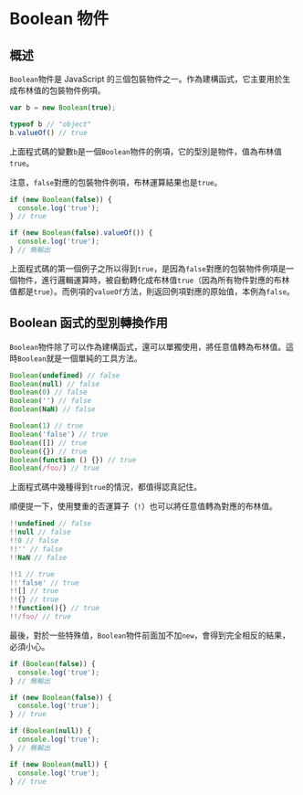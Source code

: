 # Boolean 物件

## 概述

`Boolean`物件是 JavaScript 的三個包裝物件之一。作為建構函式，它主要用於生成布林值的包裝物件例項。

```javascript
var b = new Boolean(true);

typeof b // "object"
b.valueOf() // true
```

上面程式碼的變數`b`是一個`Boolean`物件的例項，它的型別是物件，值為布林值`true`。

注意，`false`對應的包裝物件例項，布林運算結果也是`true`。

```javascript
if (new Boolean(false)) {
  console.log('true');
} // true

if (new Boolean(false).valueOf()) {
  console.log('true');
} // 無輸出
```

上面程式碼的第一個例子之所以得到`true`，是因為`false`對應的包裝物件例項是一個物件，進行邏輯運算時，被自動轉化成布林值`true`（因為所有物件對應的布林值都是`true`）。而例項的`valueOf`方法，則返回例項對應的原始值，本例為`false`。

## Boolean 函式的型別轉換作用

`Boolean`物件除了可以作為建構函式，還可以單獨使用，將任意值轉為布林值。這時`Boolean`就是一個單純的工具方法。

```javascript
Boolean(undefined) // false
Boolean(null) // false
Boolean(0) // false
Boolean('') // false
Boolean(NaN) // false

Boolean(1) // true
Boolean('false') // true
Boolean([]) // true
Boolean({}) // true
Boolean(function () {}) // true
Boolean(/foo/) // true
```

上面程式碼中幾種得到`true`的情況，都值得認真記住。

順便提一下，使用雙重的否運算子（`!`）也可以將任意值轉為對應的布林值。

```javascript
!!undefined // false
!!null // false
!!0 // false
!!'' // false
!!NaN // false

!!1 // true
!!'false' // true
!![] // true
!!{} // true
!!function(){} // true
!!/foo/ // true
```

最後，對於一些特殊值，`Boolean`物件前面加不加`new`，會得到完全相反的結果，必須小心。

```javascript
if (Boolean(false)) {
  console.log('true');
} // 無輸出

if (new Boolean(false)) {
  console.log('true');
} // true

if (Boolean(null)) {
  console.log('true');
} // 無輸出

if (new Boolean(null)) {
  console.log('true');
} // true
```
